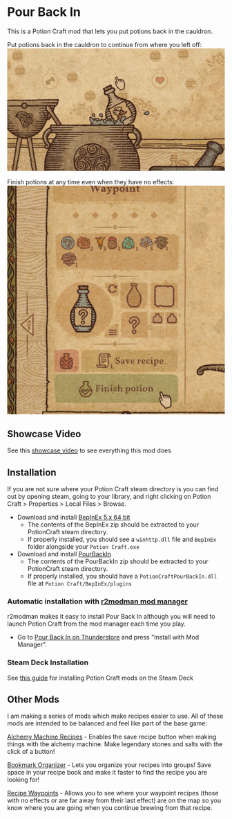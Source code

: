 # Pour Back In
This is a Potion Craft mod that lets you put potions back in the cauldron.

Put potions back in the cauldron to continue from where you left off:
![image](https://github.com/AndrewFahlgren/PotionCraftPourBackIn/blob/master/Images/Pour_Back_In_Thumbnail_small_16_9.png?raw=true)


Finish potions at any time even when they have no effects:
![image](https://github.com/AndrewFahlgren/PotionCraftPourBackIn/blob/master/Images/Pour%20Back%20In_FinishUnfinishedPotions.png?raw=true)

## Showcase Video

See this [showcase video](https://youtu.be/C7pAjMLKmu0) to see everything this mod does

## Installation

If you are not sure where your Potion Craft steam directory is you can find out by opening steam, going to your library, and right clicking on Potion Craft > Properties > Local Files > Browse.

- Download and install [BepInEx 5.x 64 bit](https://github.com/BepInEx/BepInEx/releases/latest)
  - The contents of the BepInEx zip should be extracted to your PotionCraft steam directory.
  - If properly installed, you should see a `winhttp.dll` file and `BepInEx` folder alongside your `Potion Craft.exe`
- Download and install [PourBackIn](https://github.com/AndrewFahlgren/PotionCraftPourBackIn/releases/)
  - The contents of the PourBackIn zip should be extracted to your PotionCraft steam directory.
  - If properly installed, you should have a `PotionCraftPourBackIn.dll` file at `Potion Craft/BepInEx/plugins`

### Automatic installation with [r2modman mod manager](https://thunderstore.io/package/ebkr/r2modman/)

r2modman makes it easy to install Pour Back In although you will need to launch Potion Craft from the mod manager each time you play.

- Go to [Pour Back In on Thunderstore](https://potion-craft.thunderstore.io/package/AndrewFahlgren/Pour_Back_In/) and press "Install with Mod Manager".
  
### Steam Deck Installation
See [this guide](https://docs.google.com/document/d/1Y3PDeMaffkh7x4U3j46YZ9K6AhM2EvRF9v3mAGBFzW4) for installing Potion Craft mods on the Steam Deck

## Other Mods

I am making a series of mods which make recipes easier to use. All of these mods are intended to be balanced and feel like part of the base game:

[Alchemy Machine Recipes](https://github.com/AndrewFahlgren/PotionCraftAlchemyMachineRecipes) - Enables the save recipe button when making things with the alchemy machine. Make legendary stones and salts with the click of a button!

[Bookmark Organizer](https://github.com/AndrewFahlgren/PotionCraftBookmarkOrganizer) - Lets you organize your recipes into groups! Save space in your recipe book and make it faster to find the recipe you are looking for!

[Recipe Waypoints](https://github.com/AndrewFahlgren/PotionCraftRecipeWaypoints) - Allows you to see where your waypoint recipes (those with no effects or are far away from their last effect) are on the map so you know where you are going when you continue brewing from that recipe.
